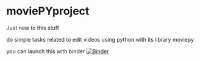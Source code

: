 # moviePYproject

Just new to this stuff

do simple tasks related to edit videos using python with its library moviepy

you can launch this with binder
[![Binder](https://mybinder.org/badge_logo.svg)](https://mybinder.org/v2/gh/namh1012L/moviePYproject/main)

